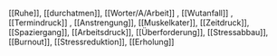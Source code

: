 [[Ruhe]], [[durchatmen]], [[Worter/A/Arbeit]]
, [[Wutanfall]]
, [[Termindruck]]
, [[Anstrengung]], [[Muskelkater]], [[Zeitdruck]], [[Spaziergang]], [[Arbeitsdruck]], [[Überforderung]], [[Stressabbau]], [[Burnout]], [[Stressreduktion]], [[Erholung]]